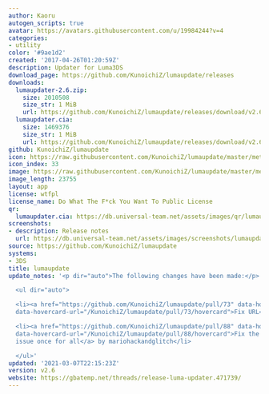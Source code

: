 ```yaml
---
author: Kaoru
autogen_scripts: true
avatar: https://avatars.githubusercontent.com/u/19984244?v=4
categories:
- utility
color: '#9ae1d2'
created: '2017-04-26T01:20:59Z'
description: Updater for Luma3DS
download_page: https://github.com/KunoichiZ/lumaupdate/releases
downloads:
  lumaupdater-2.6.zip:
    size: 2010508
    size_str: 1 MiB
    url: https://github.com/KunoichiZ/lumaupdate/releases/download/v2.6/lumaupdater-2.6.zip
  lumaupdater.cia:
    size: 1469376
    size_str: 1 MiB
    url: https://github.com/KunoichiZ/lumaupdate/releases/download/v2.6/lumaupdater.cia
github: KunoichiZ/lumaupdate
icon: https://raw.githubusercontent.com/KunoichiZ/lumaupdate/master/meta/icon.png
icon_index: 33
image: https://raw.githubusercontent.com/KunoichiZ/lumaupdate/master/meta/icon.png
image_length: 23755
layout: app
license: wtfpl
license_name: Do What The F*ck You Want To Public License
qr:
  lumaupdater.cia: https://db.universal-team.net/assets/images/qr/lumaupdater-cia.png
screenshots:
- description: Release notes
  url: https://db.universal-team.net/assets/images/screenshots/lumaupdate/release-notes.png
source: https://github.com/KunoichiZ/lumaupdate
systems:
- 3DS
title: lumaupdate
update_notes: '<p dir="auto">The following changes have been made:</p>

  <ul dir="auto">

  <li><a href="https://github.com/KunoichiZ/lumaupdate/pull/73" data-hovercard-type="pull_request"
  data-hovercard-url="/KunoichiZ/lumaupdate/pull/73/hovercard">Fix URL</a> by NightYoshi370</li>

  <li><a href="https://github.com/KunoichiZ/lumaupdate/pull/88" data-hovercard-type="pull_request"
  data-hovercard-url="/KunoichiZ/lumaupdate/pull/88/hovercard">Fix the http location
  issue once for all</a> by mariohackandglitch</li>

  </ul>'
updated: '2021-03-07T22:15:23Z'
version: v2.6
website: https://gbatemp.net/threads/release-luma-updater.471739/
---
```

